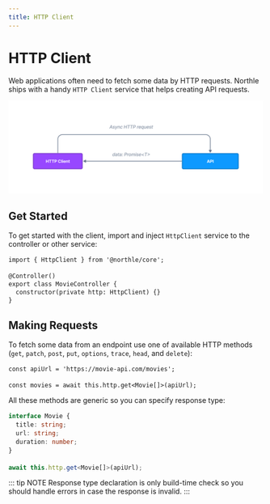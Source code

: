 ```yaml
---
title: HTTP Client
---
```


# HTTP Client

Web applications often need to fetch some data by HTTP requests. Northle ships with a handy `HTTP Client` service that helps creating API requests.

![HTTP Client Scheme](./assets/http-client.png)

## Get Started

To get started with the client, import and inject `HttpClient` service to the controller or other service:

```ts{1,5}
import { HttpClient } from '@northle/core';

@Controller()
export class MovieController {
  constructor(private http: HttpClient) {}
}
```

## Making Requests

To fetch some data from an endpoint use one of available HTTP methods (`get`, `patch`, `post`, `put`, `options`, `trace`, `head`, and `delete`):

```ts{3}
const apiUrl = 'https://movie-api.com/movies';

const movies = await this.http.get<Movie[]>(apiUrl);
```

All these methods are generic so you can specify response type:

```ts
interface Movie {
  title: string;
  url: string;
  duration: number;
}

await this.http.get<Movie[]>(apiUrl);
```

::: tip NOTE
Response type declaration is only build-time check so you should handle errors in case the response is invalid.
:::
